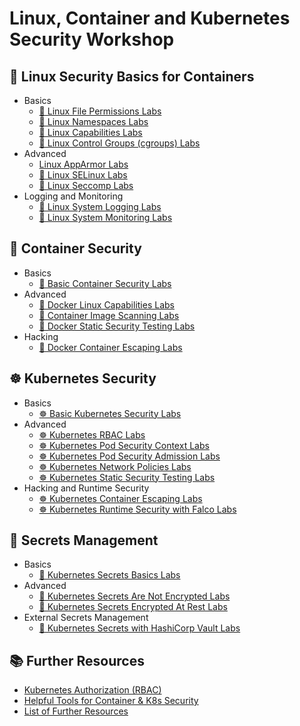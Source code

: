 # Linux, Container and Kubernetes Security Workshop

## 🐧 Linux Security Basics for Containers

* Basics
  * [🐧 Linux File Permissions Labs](1-linux-security/labs/linux-file-permissions.md)
  * [🐧 Linux Namespaces Labs](1-linux-security/labs/linux-namespaces.md)
  * [🐧 Linux Capabilities Labs](1-linux-security/labs/linux-capabilities.md)
  * [🚧 Linux Control Groups (cgroups) Labs](1-linux-security/labs/linux-cgroups.md)
* Advanced
  * [Linux AppArmor Labs](1-linux-security/labs/apparmor.md)
  * [🚧 Linux SELinux Labs](1-linux-security/labs/selinux.md)
  * [🚧 Linux Seccomp Labs](1-linux-security/labs/seccomp.md)
* Logging and Monitoring
  * [🐧 Linux System Logging Labs](1-linux-security/labs/linux-system-logging.md)
  * [🐧 Linux System Monitoring Labs](1-linux-security/labs/linux-system-monitoring.md)

## 🐳 Container Security

- Basics
  - [🐳 Basic Container Security Labs](2-container-security/labs/basic-secure-container-usage.md)
- Advanced
  - [🐳 Docker Linux Capabilities Labs](2-container-security/labs/docker_linux_capabilities.md)
  - [🐳 Container Image Scanning Labs](2-container-security/labs/container_image_scanning.md)
  - [🐳 Docker Static Security Testing Labs](2-container-security/labs/docker_static_security_testing.md)
- Hacking
  - [🐳 Docker Container Escaping Labs](2-container-security/labs/docker_container_escaping.md)

## ☸️ Kubernetes Security

- Basics
  - [☸️ Basic Kubernetes Security Labs](3-kubernetes-security/labs/basic_secure_kubernetes_containers.md)
- Advanced
  - [☸️ Kubernetes RBAC Labs](3-kubernetes-security/labs/kubernetes_rbac.md)
  - [☸️ Kubernetes Pod Security Context Labs](3-kubernetes-security/labs/pod_security_context.md)
  - [☸️ Kubernetes Pod Security Admission Labs](3-kubernetes-security/labs/pod_security_admission.md)
  - [☸️ Kubernetes Network Policies Labs](3-kubernetes-security/labs/network_policies.md)
  - [☸️ Kubernetes Static Security Testing Labs](3-kubernetes-security/labs/kubernetes_static_security_testing.md)
- Hacking and Runtime Security
  - [☸️ Kubernetes Container Escaping Labs](3-kubernetes-security/labs/kubernetes_container_escape.md) 
  - [☸️ Kubernetes Runtime Security with Falco Labs](3-kubernetes-security/labs/runtime_security_with_falco.md)

## 🔐 Secrets Management

- Basics
  - [🔐 Kubernetes Secrets Basics Labs](4-secrets/labs/kubernetes_secrets_basics.md)
- Advanced
  - [🔐 Kubernetes Secrets Are Not Encrypted Labs](4-secrets/labs/kubernetes_secrets_not_encrypted.md)
  - [🔐 Kubernetes Secrets Encrypted At Rest Labs](4-secrets/labs/encryption_at_rest_for_kubernetes_secrets.md)
- External Secrets Management
  - [🔐 Kubernetes Secrets with HashiCorp Vault Labs](4-secrets/labs/kubernetes_secrets_with_vault.md)

## 📚 Further Resources

- [Kubernetes Authorization (RBAC)](docs/rbac/README.md)
- [Helpful Tools for Container & K8s Security](docs/tools/README.md)
- [List of Further Resources](docs/resources/README.md)